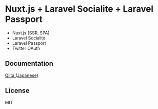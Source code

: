 # Nuxt.js + Laravel Socialite + Laravel Passport

- Nuxt.js (SSR, SPA)
- Laravel Socialite
- Laravel Passport
- Twitter OAuth

## Documentation

[Qiita (Japanese)](https://laravel.com/docs/routing)

## License

MIT
